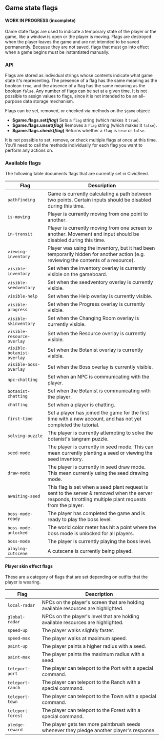 ## Game state flags

#### WORK IN PROGRESS (incomplete)

Game state flags are used to indicate a temporary state of the player or the game, like a window is open or the player is moving. Flags are destroyed when the player leaves the game and are not intended to be saved permanently. Because they are not saved, flags that must go into effect when a game begins must be instantiated manually.

### API

Flags are stored as individual strings whose contents indicate what game state it's representing. The presence of a flag has the same meaning as the boolean `true`, and the absence of a flag has the same meaning as the boolean `false`. Any number of flags can be set at a given time. It is not possible to assign values to flags, since it is not intended to be an all-purpose data storage mechanism.

Flags can be set, removed, or checked via methods on the `$game` object:

- **$game.flags.set(_flag_)** Sets a `flag` string (which makes it `true`).
- **$game.flags.unset(_flag_)** Removes a `flag` string (which makes it `false`).
- **$game.flags.check(_flag_)** Returns whether a `flag` is `true` or `false`.

It is not possible to set, remove, or check multiple flags at once at this time. You'll need to call the methods individually for each flag you want to perform any actions on.

### Available flags

The following table documents flags that are currently set in CivicSeed.

| Flag          | Description   |
| ------------- | ------------- |
| `pathfinding` | Game is currently calculating a path between two points. Certain inputs should be disabled during this time. |
| `is-moving`   | Player is currently moving from one point to another. |
| `in-transit`  | Player is currently moving from one screen to another. Movement and input should be disabled during this time. |
| `viewing-inventory` | Player was using the inventory, but it had been temporarily hidden for another action (e.g. reviewing the contents of a resource).|
| `visible-inventory` | Set when the inventory overlay is currently visible on the gameboard.|
| `visible-seedventory` | Set when the seedventory overlay is currently visible.|
| `visible-help` | Set when the Help overlay is currently visible. |
| `visible-progress` | Set when the Progress overlay is currently visible.|
| `visible-skinventory` | Set when the Changing Room overlay is currently visible.|
| `visible-resource-overlay` | Set when the Resource overlay is currently visible. |
| `visible-botanist-overlay` | Set when the Botanist overlay is currently visible. |
| `visible-boss-overlay` | Set when the Boss overlay is currently visible. |
| `npc-chatting` | Set when an NPC is communicating with the player.|
| `botanist-chatting` | Set when the Botanist is communicating with the player.|
| `chatting`     | Set when a player is chatting. |
| `first-time`   | Set a player has joined the game for the first time with a new account, and has not yet completed the tutorial.|
| `solving-puzzle` | The player is currently attempting to solve the botanist's tangram puzzle.|
| `seed-mode` | The player is currently in seed mode. This can mean currently planting a seed or viewing the seed inventory.|
| `draw-mode` | The player is currently in seed draw mode. This mean currently using the seed drawing mode.|
| `awaiting-seed` | This flag is set when a seed plant request is sent to the server & removed when the server responds, throttling multiple plant requests from the player. |
| `boss-mode-ready` | The player has completed the game and is ready to play the boss level. |
| `boss-mode-unlocked` | The world color meter has hit a point where the boss mode is unlocked for all players. |
| `boss-mode` | The player is currently playing the boss level. |
| `playing-cutscene` | A cutscene is currently being played. |

#### Player skin effect flags

These are a category of flags that are set depending on outfits that the player is wearing.

| Flag          | Description   |
| ------------- | ------------- |
| `local-radar`  | NPCs on the player's screen that are holding available resources are highlighted.|
| `global-radar` | NPCs on the player's level that are holding available resources are highlighted.|
| `speed-up`     | The player walks slightly faster.|
| `speed-max`    | The player walks at maximum speed.|
| `paint-up`     | The player paints a higher radius with a seed.|
| `paint-max`    | The player paints the maximum radius with a seed.|
| `teleport-port` | The player can teleport to the Port with a special command.|
| `teleport-ranch` | The player can teleport to the Ranch with a special command.|
| `teleport-town` | The player can teleport to the Town with a special command.|
| `teleport-forest` | The player can teleport to the Forest with a special command.|
| `pledge-reward` | The player gets ten more paintbrush seeds whenever they pledge another player's response. |
